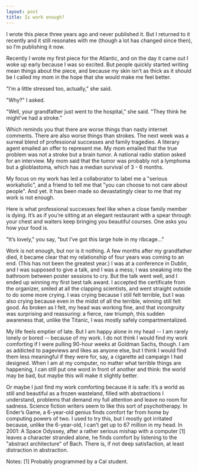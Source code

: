 ```yaml
---
layout: post
title: Is work enough? 
---
```


I wrote this piece three years ago and never published it. But I returned to it recently and it still resonates with me (though a lot has changed since then), so I’m publishing it now. 

Recently I wrote my first piece for the Atlantic, and on the day it came out I woke up early because I was so excited. But people quickly started writing mean things about the piece, and because my skin isn’t as thick as it should be I called my mom in the hope that she would make me feel better.

"I’m a little stressed too, actually," she said.

"Why?" I asked.

"Well, your grandfather just went to the hospital," she said. "They think he might’ve had a stroke."

Which reminds you that there are worse things than nasty internet comments. There are also worse things than strokes. The next week was a surreal blend of professional successes and family tragedies. A literary agent emailed an offer to represent me. My mom emailed that the true problem was not a stroke but a brain tumor. A national radio station asked for an interview. My mom said that the tumor was probably not a lymphoma but a glioblastoma, which has a median survival of 3 - 6 months.

My focus on my work has led a collaborator to label me a "serious workaholic", and a friend to tell me that "you can choose to not care about people". And yet. It has been made so devastatingly clear to me that my work is not enough.

Here is what professional successes feel like when a close family member is dying. It’s as if you’re sitting at an elegant restaurant with a spear through your chest and waiters keep bringing you beautiful courses. One asks you how your food is.

"It’s lovely," you say, "but I’ve got this large hole in my ribcage…"

Work is not enough, but nor is it nothing. A few months after my grandfather died, it became clear that my relationship of four years was coming to an end. (This has not been the greatest year.) I was at a conference in Dublin, and I was supposed to give a talk, and I was a mess; I was sneaking into the bathroom between poster sessions to cry. But the talk went well, and I ended up winning my first best talk award. I accepted the certificate from the organizer, smiled at all the clapping scientists, and went straight outside to do some more crying. I was crying because I still felt terrible, but I was also crying because even in the midst of all the terrible, winning still felt good. As broken as I felt, my head was working fine, and that incongruity was surprising and reassuring: a fierce, raw triumph, this sudden awareness that, unlike the Titanic, I was mostly safely compartmentalized.

My life feels emptier of late. But I am happy alone in my head -- I am rarely lonely or bored -- because of my work. I do not think I would find my work comforting if I were pulling 90-hour weeks at Goldman Sachs, though. I am as addicted to pageviews and likes as anyone else, but I think I would find them less meaningful if they were for, say, a cigarette ad campaign I had designed. When I am at my computer, no matter what terrible things are happening, I can still put one word in front of another and think: the world may be bad, but maybe this will make it slightly better.

Or maybe I just find my work comforting because it is safe: it’s a world as still and beautiful as a frozen wasteland, filled with abstractions I understand, problems that demand my full attention and leave no room for sadness. Science fiction writers seem to like this sort of psychotherapy. In Ender’s Game, a 6-year-old genius finds comfort far from home by computing powers of two. I used to try this, but I mostly got irritated because, unlike the 6-year-old, I can’t get up to 67 million in my head. In 2001: A Space Odyssey, after a rather serious mishap with a computer [1] leaves a character stranded alone, he finds comfort by listening to the "abstract architecture" of Bach. There is, if not deep satisfaction, at least distraction in abstraction.
 
Notes:
[1] Probably programmed by a Cal student.

